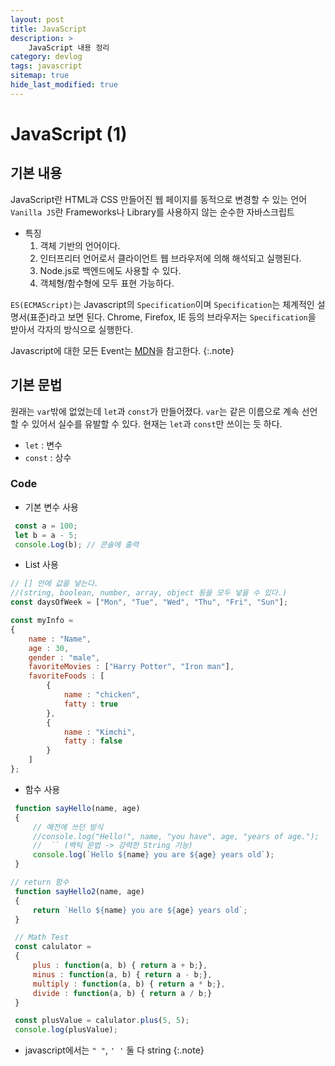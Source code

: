 ```yaml
---
layout: post
title: JavaScript
description: >
    JavaScript 내용 정리
category: devlog
tags: javascript
sitemap: true
hide_last_modified: true
---
```


# JavaScript (1)

## 기본 내용

JavaScript란 HTML과 CSS 만들어진 웹 페이지를 동적으로 변경할 수 있는 언어
`Vanilla JS`란 Frameworks나 Library를 사용하지 않는 순수한 자바스크립트 

- 특징
    1. 객체 기반의 언어이다.
    2. 인터프리터 언어로서 클라이언트 웹 브라우저에 의해 해석되고 실행된다.
    3. Node.js로 백엔드에도 사용할 수 있다.
    4. 객체형/함수형에 모두 표현 가능하다.

`ES(ECMAScript)`는 Javascript의 `Specification`이며 `Specification`는 체계적인 설명서(표준)라고 보면 된다. Chrome, Firefox, IE 등의 브라우저는 `Specification`을 받아서 각자의 방식으로 실행한다.

Javascript에 대한 모든 Event는 [MDN](https://developer.mozilla.org/ko/docs/Web/Events)을 참고한다.
{:.note}

## 기본 문법

원래는 `var`밖에 없었는데 `let`과 `const`가  만들어졌다.
`var`는 같은 이름으로 계속 선언할 수 있어서 실수를 유발할 수 있다. 현재는 `let`과 `const`만 쓰이는 듯 하다.

- `let` : 변수
- `const` : 상수

### Code

- 기본 변수 사용
~~~js
 const a = 100;
 let b = a - 5;
 console.Log(b); // 콘솔에 출력
~~~

- List 사용
~~~js
// [] 안에 값을 넣는다. 
//(string, boolean, number, array, object 등을 모두 넣을 수 있다.)
const daysOfWeek = ["Mon", "Tue", "Wed", "Thu", "Fri", "Sun"];

const myInfo = 
{
    name : "Name",
    age : 30,
    gender : "male",
    favoriteMovies : ["Harry Potter", "Iron man"],
    favoriteFoods : [
        {
            name : "chicken",
            fatty : true
        },
        {
            name : "Kimchi",
            fatty : false
        }
    ]
};
~~~

- 함수 사용
~~~js
 function sayHello(name, age)
 {
     // 예전에 쓰던 방식
     //console.log("Hello!", name, "you have", age, "years of age.");
     //  `` (백틱 문법 -> 강력한 String 기능)
     console.log(`Hello ${name} you are ${age} years old`);
 }

// return 함수
 function sayHello2(name, age)
 {
     return `Hello ${name} you are ${age} years old`;
 }

 // Math Test
 const calulator = 
 {
     plus : function(a, b) { return a + b;},
     minus : function(a, b) { return a - b;},
     multiply : function(a, b) { return a * b;},
     divide : function(a, b) { return a / b;}
 }

 const plusValue = calulator.plus(5, 5);
 console.log(plusValue);
~~~

- javascript에서는 `" "`, `' '` 둘 다 string
{:.note}
